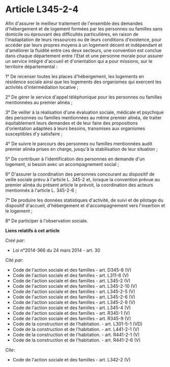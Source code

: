 # Article L345-2-4

Afin d'assurer le meilleur traitement de l'ensemble des demandes d'hébergement et de logement formées par les personnes ou
familles sans domicile ou éprouvant des difficultés particulières, en raison de l'inadaptation de leurs ressources ou de
leurs conditions d'existence, pour accéder par leurs propres moyens à un logement décent et indépendant et d'améliorer la
fluidité entre ces deux secteurs, une convention est conclue dans chaque département entre l'Etat et une personne morale pour
assurer un service intégré d'accueil et d'orientation qui a pour missions, sur le territoire départemental : 

1° De recenser toutes les places d'hébergement, les logements en résidence sociale ainsi que les logements des organismes qui
exercent les activités d'intermédiation locative ; 

2° De gérer le service d'appel téléphonique pour les personnes ou familles mentionnées au premier alinéa ; 

3° De veiller à la réalisation d'une évaluation sociale, médicale et psychique des personnes ou familles mentionnées au même
premier alinéa, de traiter équitablement leurs demandes et de leur faire des propositions d'orientation adaptées à leurs
besoins, transmises aux organismes susceptibles d'y satisfaire ; 

4° De suivre le parcours des personnes ou familles mentionnées audit premier alinéa prises en charge, jusqu'à la
stabilisation de leur situation ; 

5° De contribuer à l'identification des personnes en demande d'un logement, si besoin avec un accompagnement social ; 

6° D'assurer la coordination des personnes concourant au dispositif de veille sociale prévu à l'article L. 345-2 et, lorsque
la convention prévue au premier alinéa du présent article le prévoit, la coordination des acteurs mentionnés à l'article L.
345-2-6 ; 

7° De produire les données statistiques d'activité, de suivi et de pilotage du dispositif d'accueil, d'hébergement et
d'accompagnement vers l'insertion et le logement ; 

8° De participer à l'observation sociale.

**Liens relatifs à cet article**

_Créé par_:

  - Loi n°2014-366 du 24 mars 2014 - art. 30

_Cité par_:

  - Code de l'action sociale et des familles - art. D345-8 (V)
  - Code de l'action sociale et des familles - art. L311-6 (V)
  - Code de l'action sociale et des familles - art. L345-2 (V)
  - Code de l'action sociale et des familles - art. L345-2-10 (V)
  - Code de l'action sociale et des familles - art. L345-2-5 (V)
  - Code de l'action sociale et des familles - art. L345-2-6 (V)
  - Code de l'action sociale et des familles - art. L345-2-8 (V)
  - Code de l'action sociale et des familles - art. L345-4 (V)
  - Code de l'action sociale et des familles - art. R345-1 (V)
  - Code de l'action sociale et des familles - art. R345-9 (V)
  - Code de la construction et de l'habitation. - art. L301-5-1 (VD)
  - Code de la construction et de l'habitation. - art. L441-2-1 (V)
  - Code de la construction et de l'habitation. - art. R441-2-1 (V)
  - Code de la construction et de l'habitation. - art. R441-2-6 (V)

_Cite_:

  - Code de l'action sociale et des familles - art. L342-2 (V)
